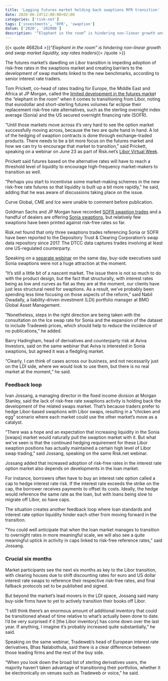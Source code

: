 ```yaml
---
title: 'Lagging futures market holding back swaptions RFR transition'
date: 2020-06-24T12:00:00+02:00
categories: ['risk-net']
tags: ['investments', 'RFR', 'swaption']
datum: ['2020', '202006']
description: '“Elephant in the room” is hindering non-linear growth and swap market liquidity, say rates traders'
---
```


{{< quote 4682b4 >}}_“Elephant in the room” is hindering non-linear growth and swap market liquidity, say rates traders_{{< /quote >}}

The futures market’s dawdling on Libor transition is impeding adoption of risk-free rates in the swaptions market and creating barriers to the development of swap markets linked to the new benchmarks, according to senior interest rate traders.

Tom Prickett, co-head of rates trading for Europe, the Middle East and Africa at JP Morgan, called the [limited development in the futures marke](https://www.risk.net/derivatives/7485506/sonia-swaps-surge-not-mirrored-by-futures)t the “elephant in the room” when it comes to transitioning from Libor, noting that eurodollar and short-sterling futures volumes far eclipse their replacement risk-free rate alternatives, such as the sterling overnight index average (Sonia) and the US secured overnight financing rate (SOFR).

“Until those markets move across it’s very hard to see the option market successfully moving across, because the two are quite hand in hand. A lot of the hedging of swaption contracts is done through exchange-traded products. There needs to be a bit more focus on the futures market and how we can try to encourage that market to transition,” said Prickett, speaking on a webinar on June 23 as part of Risk.net’s [Libor Virtual Week](https://events.risk.net/libor-uk).

Prickett said futures based on the alternative rates will have to reach a threshold level of liquidity to encourage high-frequency market-makers to transition as well.

“Perhaps you start to incentivise some market-making schemes in the new risk-free rate futures so that liquidity is built up a bit more rapidly,” he said, adding that he was aware of discussions taking place on the issue.

Curve Global, CME and Ice were unable to comment before publication.

Goldman Sachs and JP Morgan have recorded [SOFR swaption trades](https://www.risk.net/derivatives/7426356/goldman-jpm-kick-off-sofr-swaptions) and a handful of dealers are offering [Sonia swaptions](https://www.risk.net/derivatives/6914531/dealers-dip-toe-into-sonia-swaptions-market), but relatively few swaptions have been printed against risk-free rates so far.

Risk.net found that only three swaptions trades referencing Sonia or SOFR have been reported to the Depository Trust & Clearing Corporation’s swap data repository since 2017. The DTCC data captures trades involving at least one US-regulated counterparty.

Speaking on a [separate webinar](https://event.on24.com/eventRegistration/EventLobbyServlet?target=reg20.jsp&referrer=&eventid=2340960&sessionid=1&key=D734001D94ABD4BA3842854EB00C6E16&regTag=1020700&sourcepage=register) on the same day, buy-side executives said Sonia swaptions were not a huge attraction at the moment.

“It’s still a little bit of a nascent market. The issue there is not so much to do with the product design, but the fact that structurally, with interest rates being as low and curves as flat as they are at the moment, our clients have just less structural need for swaptions. As a result, we’ve probably been spending less time focusing on those aspects of the reform,” said Nabil Owadally, a liability-driven investment (LDI) portfolio manager at BMO Global Asset Management.

“Nonetheless, steps in the right direction are being taken with the consultation on the Ice swap rate for Sonia and the expansion of the dataset to include Tradeweb prices, which should help to reduce the incidence of no publications,” he added.

Barry Hadingham, head of derivatives and counterparty risk at Aviva Investors, said on the same webinar that Aviva is interested in Sonia swaptions, but agreed it was a fledgling market.

“Clearly, I can think of cases across our business, and not necessarily just on the LDI side, where we would look to use them, but there is no real market at the moment,” he said.

### Feedback loop

Ivan Jossang, a managing director in the fixed income division at Morgan Stanley, said the lack of risk-free rate swaptions activity is holding back the development of the related swaps market. That’s because traders prefer to hedge Libor-based swaptions with Libor swaps, resulting in a “chicken and egg” scenario where each market could use the other market’s move as a catalyst.

“There was a hope and an expectation that increasing liquidity in the Sonia [swaps] market would naturally pull the swaption market with it. But what we’ve seen is that the continued hedging requirement for these Libor swaption positions has actually maintained a certain high level of Libor swap trading,” said Jossang, speaking on the same Risk.net webinar.

Jossang added that increased adoption of risk-free rates in the interest rate option market also depends on developments in the loan market.

For instance, borrowers often have to buy an interest rate option called a cap to hedge interest rate risk. If the interest rate exceeds the strike on the cap, the borrower receives payments to offset its costs. Ideally, the hedge would reference the same rate as the loan, but with loans being slow to migrate off Libor, so have caps.

The situation creates another feedback loop where loan standards and interest rate option liquidity hinder each other from moving forward in the transition.

“You could well anticipate that when the loan market manages to transition to overnight rates in more meaningful scale, we will also see a quite meaningful uptick in activity in caps linked to risk-free reference rates,” said Jossang.

### Crucial six months

Market participants see the next six months as key to the Libor transition, with clearing houses due to shift discounting rates for euro and US dollar interest rate swaps to reference their respective risk-free rates, and final fallback protocols set to be published and signed.

But beyond the market’s lead movers in the LDI space, Jossang said many buy-side firms have to yet to actively transition their books off Libor.

“I still think there’s an enormous amount of additional inventory that could be transitioned ahead of time relative to what’s actually been done to date. I’d be very surprised if it [the Libor inventory] has come down over the last year. If anything, I imagine it’s probably increased quite substantially,” he said.

Speaking on the same webinar, Tradeweb’s head of European interest rate derivatives, Bhas Nalabothula, said there is a clear difference between those leading firms and the rest of the buy side.

“When you look down the broad list of sterling derivatives users, the majority haven’t taken advantage of transitioning their portfolios, whether it be electronically on venues such as Tradeweb or voice,” he said.

